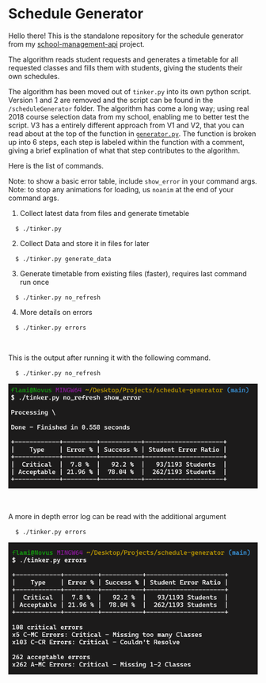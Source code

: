 # Schedule Generator

Hello there! This is the standalone repository for the schedule generator from my [school-management-api](https://github.com/SowinskiBraeden/school-management-api) project.

The algorithm reads student requests and generates a timetable for all requested classes and fills them with students, giving the students their own schedules.

The algorithm has been moved out of `tinker.py` into its own python script. Version 1 and 2 are removed and the script can be found in the `/scheduleGenerator` folder. The algorithm has come a long way; using real 2018 course selection data from my school, enabling me to better test the script. V3 has a entirely different approach from V1 and V2, that you can read about at the top of the function in [`generator.py`](/scheduleGenerator/generator.py). The function is broken up into 6 steps, each step is labeled within the function with a comment, giving a brief explination of what that step contributes to the algorithm.

Here is the list of commands.

Note: to show a basic error table, include `show_error` in your command args.
Note: to stop any animations for loading, us `noanim` at the end of your command args.

1. Collect latest data from files and generate timetable
```
  $ ./tinker.py
```

2. Collect Data and store it in files for later
```
  $ ./tinker.py generate_data
```

3. Generate timetable from existing files (faster), requires last command run once
```
  $ ./tinker.py no_refresh
```

4. More details on errors
```
  $ ./tinker.py errors
```

<br>

This is the output after running it with the following command.
```
  $ ./tinker.py no_refresh
```

![preview](/preview/generator-preview.png)

<br>

A more in depth error log can be read with the additional argument
```
  $ ./tinker.py errors
```

![preview](/preview/error-preview.png)
